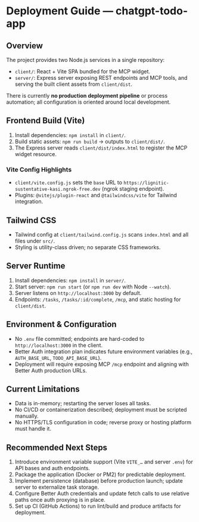 # Deployment Guide — chatgpt-todo-app

## Overview
The project provides two Node.js services in a single repository:
- `client/`: React + Vite SPA bundled for the MCP widget.
- `server/`: Express server exposing REST endpoints and MCP tools, and serving the built client assets from `client/dist`.

There is currently **no production deployment pipeline** or process automation; all configuration is oriented around local development.

## Frontend Build (Vite)
1. Install dependencies: `npm install` in `client/`.
2. Build static assets: `npm run build` → outputs to `client/dist/`.
3. The Express server reads `client/dist/index.html` to register the MCP widget resource.

### Vite Config Highlights
- `client/vite.config.js` sets the `base` URL to `https://lignitic-sustentative-kasi.ngrok-free.dev` (ngrok staging endpoint).
- Plugins: `@vitejs/plugin-react` and `@tailwindcss/vite` for Tailwind integration.

## Tailwind CSS
- Tailwind config at `client/tailwind.config.js` scans `index.html` and all files under `src/`.
- Styling is utility-class driven; no separate CSS frameworks.

## Server Runtime
1. Install dependencies: `npm install` in `server/`.
2. Start server: `npm run start` (or `npm run dev` with Node `--watch`).
3. Server listens on `http://localhost:3000` by default.
4. Endpoints: `/tasks`, `/tasks/:id/complete`, `/mcp`, and static hosting for `client/dist`.

## Environment & Configuration
- No `.env` file committed; endpoints are hard-coded to `http://localhost:3000` in the client.
- Better Auth integration plan indicates future environment variables (e.g., `AUTH_BASE_URL`, `TODO_API_BASE_URL`).
- Deployment will require exposing MCP `/mcp` endpoint and aligning with Better Auth production URLs.

## Current Limitations
- Data is in-memory; restarting the server loses all tasks.
- No CI/CD or containerization described; deployment must be scripted manually.
- No HTTPS/TLS configuration in code; reverse proxy or hosting platform must handle it.

## Recommended Next Steps
1. Introduce environment variable support (Vite `VITE_…` and server `.env`) for API bases and auth endpoints.
2. Package the application (Docker or PM2) for predictable deployment.
3. Implement persistence (database) before production launch; update server to externalize task storage.
4. Configure Better Auth credentials and update fetch calls to use relative paths once auth proxying is in place.
5. Set up CI (GitHub Actions) to run lint/build and produce artifacts for deployment.

